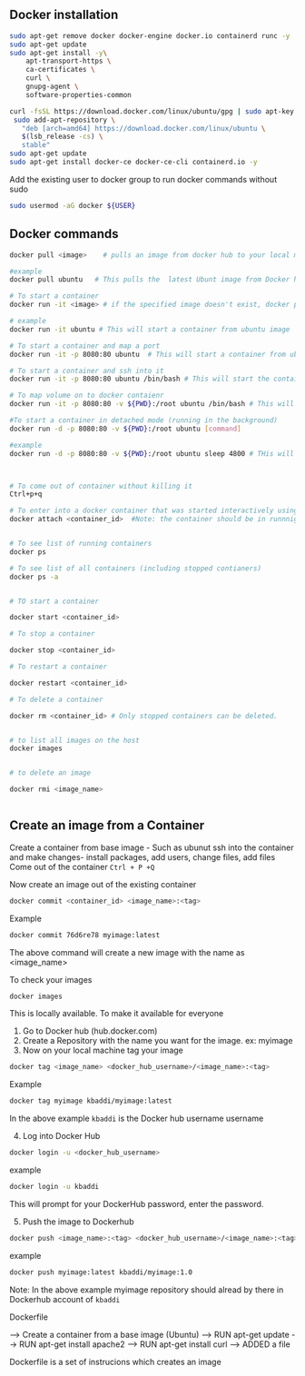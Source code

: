 ## Docker installation

```bash
sudo apt-get remove docker docker-engine docker.io containerd runc -y
sudo apt-get update
sudo apt-get install -y\
    apt-transport-https \
    ca-certificates \
    curl \
    gnupg-agent \
    software-properties-common 

curl -fsSL https://download.docker.com/linux/ubuntu/gpg | sudo apt-key add -
 sudo add-apt-repository \
   "deb [arch=amd64] https://download.docker.com/linux/ubuntu \
   $(lsb_release -cs) \
   stable"
sudo apt-get update
sudo apt-get install docker-ce docker-ce-cli containerd.io -y
```


Add the existing user to docker group to run docker commands without sudo

```bash
sudo usermod -aG docker ${USER}
```

## Docker commands

```bash
docker pull <image>    # pulls an image from docker hub to your local machine

#example
docker pull ubuntu   # This pulls the  latest Ubunt image from Docker hub

# To start a container
docker run -it <image> # if the specified image doesn't exist, docker pulls the image from Dockerhub 

# example
docker run -it ubuntu # This will start a container from ubuntu image

# To start a container and map a port
docker run -it -p 8080:80 ubuntu  # This will start a container from ubuntu image and also map host machine's port 8080 to port 80 on container

# To start a container and ssh into it
docker run -it -p 8080:80 ubuntu /bin/bash # This will start the container with port mapping and also opens a tele terminal "-it" and /bin/bash are key parts here

# To map volume on to docker contaienr
docker run -it -p 8080:80 -v ${PWD}:/root ubuntu /bin/bash # This will map the presetn working directory on host machine to /root folder on the container

#To start a container in detached mode (running in the background)
docker run -d -p 8080:80 -v ${PWD}:/root ubuntu [command]

#example
docker run -d -p 8080:80 -v ${PWD}:/root ubuntu sleep 4800 # THis will start a container and run sleep commadn in hte background



# To come out of container without killing it
Ctrl+p+q

# To enter into a docker container that was started interactively using '-it'
docker attach <container_id>  #Note: the container should be in runnnig status


# To see list of running containers
docker ps 

# To see list of all containers (including stopped contianers)
docker ps -a


# TO start a container

docker start <container_id>

# To stop a container

docker stop <container_id>

# To restart a container

docker restart <container_id>

# To delete a container

docker rm <container_id> # Only stopped containers can be deleted.


# to list all images on the host
docker images


# to delete an image

docker rmi <image_name>



```






## Create an image from a Container

Create a container from base image - Such as ubunut
ssh into the container and make changes- install packages, add users, change files, add files
Come out of the container `Ctrl + P +Q`

Now create an image out of the existing container

```bash
docker commit <container_id> <image_name>:<tag>
```

Example
```bash
docker commit 76d6re78 myimage:latest
```

The above command will create a new image with the name as <image_name>

To check your images

```bash
docker images
```


This is locally available. To make it available for everyone

1. Go to Docker hub (hub.docker.com)
2. Create a Repository with the name you want for the image. ex: myimage
3. Now on your local machine tag your image
```bash
docker tag <image_name> <docker_hub_username>/<image_name>:<tag>
```
Example

```bash
docker tag myimage kbaddi/myimage:latest
```

In the above example `kbaddi` is the Docker hub username username


4. Log into Docker Hub

```bash
docker login -u <docker_hub_username>
```

example

```bash
docker login -u kbaddi
```

This will prompt for your DockerHub password, enter the password.

5. Push the image to Dockerhub

```bash
docker push <image_name>:<tag> <docker_hub_username>/<image_name>:<tag>
```

example

```bash
docker push myimage:latest kbaddi/myimage:1.0
```

Note: In the above example myimage repository should alread by there in Dockerhub account of `kbaddi`




Dockerfile


--> Create a container from a base image (Ubuntu)
--> RUN apt-get update
--> RUN apt-get install apache2
--> RUN apt-get install curl
--> ADDED a file

Dockerfile is a set of instrucions which creates an image






















	